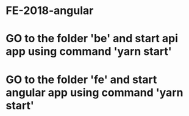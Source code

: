 # FE-2018-angular

# GO to the folder 'be' and start api app using command 'yarn start'
# GO to the folder 'fe' and start angular app using command 'yarn start'